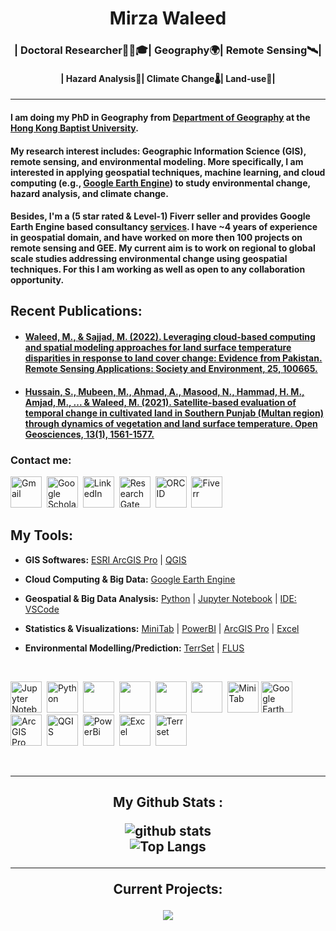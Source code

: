 <h1 align="center">
Mirza Waleed
</h1>
<h3 align="center">
| Doctoral Researcher👨‍🔬🎓| Geography🌍| Remote Sensing🛰️|
</h3>
<h4 align="center">
| Hazard Analysis🌊| Climate Change🌡️| Land-use🌆|
</h4>

---

#### I am doing my PhD in Geography from [Department of Geography](https://geog.hkbu.edu.hk/) at the [Hong Kong Baptist University](https://www.hkbu.edu.hk/). 
#### My research interest includes: Geographic Information Science (GIS), remote sensing, and environmental modeling. More specifically, I am interested in applying geospatial techniques, machine learning, and cloud computing (e.g., [Google Earth Engine](https://earthengine.google.com/)) to study environmental change, hazard analysis, and climate change.

#### Besides, I'm a (5 star rated & Level-1) Fiverr seller and provides Google Earth Engine based consultancy [services](https://www.fiverr.com/share/lboqN2/). I have ~4 years of experience in geospatial domain, and have worked on more then 100 projects on remote sensing and GEE. My current aim is to work on regional to global scale studies addressing environmental change using geospatial techniques. For this I am working as well as open to any collaboration opportunity.

## Recent Publications:

- #### [Waleed, M., & Sajjad, M. (2022). Leveraging cloud-based computing and spatial modeling approaches for land surface temperature disparities in response to land cover change: Evidence from Pakistan. Remote Sensing Applications: Society and Environment, 25, 100665.](https://doi.org/10.1016/j.rsase.2021.100665)

- #### [Hussain, S., Mubeen, M., Ahmad, A., Masood, N., Hammad, H. M., Amjad, M., ... & Waleed, M. (2021). Satellite-based evaluation of temporal change in cultivated land in Southern Punjab (Multan region) through dynamics of vegetation and land surface temperature. Open Geosciences, 13(1), 1561-1577.](https://doi.org/10.1515/geo-2020-0298)

### Contact me:


[<img src="https://edent.github.io/SuperTinyIcons/images/svg/gmail.svg" width="50" title="Gmail" />][Gmail]&nbsp;
[<img src="https://edent.github.io/SuperTinyIcons/images/svg/google_scholar.svg" width="50" title="Google Scholar" />][Google Scholar]&nbsp;
[<img src="https://edent.github.io/SuperTinyIcons/images/svg/linkedin.svg" width="50" title="LinkedIn" />][LinkedIn]&nbsp;
[<img src="https://edent.github.io/SuperTinyIcons/images/svg/researchgate.svg" width="50" title="ResearchGate" />][ResearchGate]&nbsp;
[<img src="https://edent.github.io/SuperTinyIcons/images/svg/orcid.svg" width="50" title="ORCID" />][orcid]&nbsp;
[<img src="https://99designs-blog.imgix.net/blog/wp-content/uploads/2018/09/fiverr-2018.png?auto=format&q=60&fit=max&w=930g" width="50" title="Fiverr" />][Fiverr]&nbsp;

[Fiverr]: https://www.fiverr.com/waleed_gis
[Google Scholar]: https://scholar.google.com/citations?user=mx4VhG4AAAAJ&hl=en
[LinkedIn]: https://www.linkedin.com/in/mirzawaleed197
[ResearchGate]: https://www.researchgate.net/profile/Mirza-Waleed
[orcid]: https://orcid.org/0000-0003-0006-2490
[Gmail]: mailto:mirzawaleed197@gmail.com


## **My Tools:**

- **GIS Softwares:** [ESRI ArcGIS Pro](https://www.esri.com/en-us/arcgis/products/arcgis-pro/overview) | [QGIS](https://qgis.org/en/site/) 

- **Cloud Computing & Big Data:** [Google Earth Engine](https://earthengine.google.com/)

- **Geospatial & Big Data Analysis:** [Python](https://docs.conda.io/en/latest/miniconda.html) | [Jupyter Notebook](https://jupyter.org/) | [IDE: VSCode](https://code.visualstudio.com/)

- **Statistics & Visualizations:** [MiniTab](https://www.minitab.com/en-us/) | [PowerBI](https://powerbi.microsoft.com/en-au/) | [ArcGIS Pro](https://www.esri.com/en-us/arcgis/products/arcgis-pro/overview) | [Excel](https://www.microsoft.com/en-ww/microsoft-365/excel)

- **Environmental Modelling/Prediction:** [TerrSet](https://clarklabs.org/terrset/) | [FLUS](https://www.geosimulation.cn/FLUS.html)


<br />

<img src="https://upload.wikimedia.org/wikipedia/commons/thumb/3/38/Jupyter_logo.svg/1200px-Jupyter_logo.svg.png" width="50" title="Jupyter Notebooks" />&nbsp;
<img src="https://upload.wikimedia.org/wikipedia/commons/thumb/c/c3/Python-logo-notext.svg/1200px-Python-logo-notext.svg.png" width="50" title="Python" />&nbsp;
<img src="https://cdn.jsdelivr.net/gh/devicons/devicon/icons/vscode/vscode-original.svg" width="50;" />&nbsp;
<img src="https://cdn.jsdelivr.net/gh/devicons/devicon/icons/javascript/javascript-original.svg" width="50" />&nbsp;
<img src="https://cdn.jsdelivr.net/gh/devicons/devicon/icons/git/git-original.svg" width="50" />&nbsp;
<img src="https://user-images.githubusercontent.com/3369400/139447912-e0f43f33-6d9f-45f8-be46-2df5bbc91289.png" width="50" />&nbsp;
<img src="https://upload.wikimedia.org/wikipedia/commons/thumb/d/d2/Minitab_Logo.svg/1200px-Minitab_Logo.svg.png" width="50" title="MiniTab" />
<img src="https://earthengine.google.com/static/images/earth-engine-logo.png" width="50" title="Google Earth Engine" />&nbsp;
<img src="https://www.esri.com/content/dam/esrisites/en-us/common/icons/product-logos/ArcGIS-Pro.png" width="50" title="ArcGIS Pro" />&nbsp;
<img src="https://upload.wikimedia.org/wikipedia/commons/thumb/9/91/QGIS_logo_new.svg/1200px-QGIS_logo_new.svg.png" width="50" title="QGIS" />&nbsp;
<img src="https://upload.wikimedia.org/wikipedia/commons/thumb/c/cf/New_Power_BI_Logo.svg/630px-New_Power_BI_Logo.svg.png" width="50" title="PowerBi" />&nbsp;
<img src="https://upload.wikimedia.org/wikipedia/commons/thumb/3/34/Microsoft_Office_Excel_%282019%E2%80%93present%29.svg/2203px-Microsoft_Office_Excel_%282019%E2%80%93present%29.svg.png" width="50" title="Excel" />&nbsp;
<img src="https://i0.wp.com/filecr.com/wp-content/uploads/2022/01/clark-labs-terrset-logo.png" width="50" title="Terrset" />&nbsp;



<br />


---

<h2 align ="center">My Github Stats :

<br />


![github stats](https://github-readme-stats.vercel.app/api?username=waleed-gis&show_icons=true)
<br />
![Top Langs](https://github-readme-stats.vercel.app/api/top-langs/?username=waleed-gis&langs_count=3&hide=go,html,css,tex)




---

Current Projects:

<a href="https://github.com/waleed-gis/satellite-image-analysis">
  <img align="center" src="https://github-readme-stats.vercel.app/api/pin/?username=waleed-gis&repo=satellite-image-analysis" />
</a>

